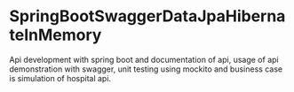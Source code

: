 # SpringBootSwaggerDataJpaHibernateInMemory
Api development with spring boot and documentation of api, usage of api demonstration with swagger, unit testing using mockito and business case is simulation of hospital api.
